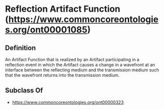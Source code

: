# Reflection Artifact Function (https://www.commoncoreontologies.org/ont00001085)

## Definition
An Artifact Function that is realized by an Artifact participating in a reflection event in which the Artifact causes a change in a wavefront at an interface between the reflecting medium and the transmission medium such that the wavefront returns into the transmission medium.

## Subclass Of
- https://www.commoncoreontologies.org/ont00000323

